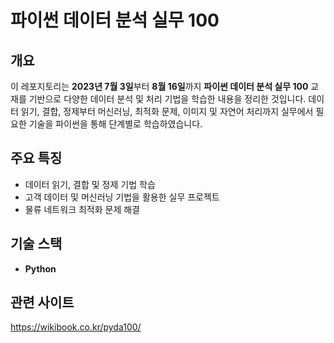 # **파이썬 데이터 분석 실무 100**  

## **개요**  
이 레포지토리는 **2023년 7월 3일**부터 **8월 16일**까지 **파이썬 데이터 분석 실무 100** 교재를 기반으로 다양한 데이터 분석 및 처리 기법을 학습한 내용을 정리한 것입니다. 데이터 읽기, 결합, 정제부터 머신러닝, 최적화 문제, 이미지 및 자연어 처리까지 실무에서 필요한 기술을 파이썬을 통해 단계별로 학습하였습니다.

## **주요 특징**  
- 데이터 읽기, 결합 및 정제 기법 학습  
- 고객 데이터 및 머신러닝 기법을 활용한 실무 프로젝트  
- 물류 네트워크 최적화 문제 해결   

## **기술 스택**  
- **Python**

## **관련 사이트**  
https://wikibook.co.kr/pyda100/
